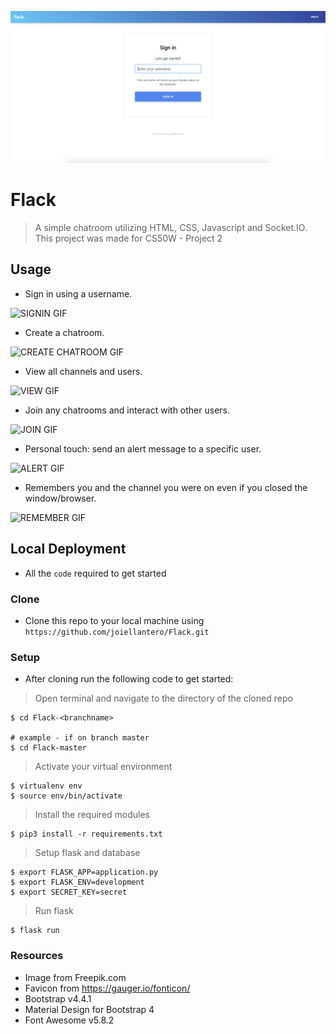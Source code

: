 <img src="static/images/Signin.png" title="signin" alt="signin"></a>

# Flack

> A simple chatroom utilizing HTML, CSS, Javascript and Socket.IO. This project was made for CS50W - Project 2

## Usage

- Sign in using a username.

![SIGNIN GIF](http://g.recordit.co/rMVoZm9xyK.gif)

- Create a chatroom. 

![CREATE CHATROOM GIF](http://g.recordit.co/VuesKBi4ZI.gif)

- View all channels and users.

![VIEW GIF](http://g.recordit.co/uxBnCWszyx.gif)

- Join any chatrooms and interact with other users.

![JOIN GIF](http://g.recordit.co/W31ku9nYuO.gif)

- Personal touch: send an alert message to a specific user.

![ALERT GIF](http://g.recordit.co/lmBLR7QGzj.gif)

- Remembers you and the channel you were on even if you closed the window/browser.

![REMEMBER GIF](http://g.recordit.co/fMML27YEXM.gif)

## Local Deployment

- All the `code` required to get started

### Clone

- Clone this repo to your local machine using `https://github.com/joiellantero/Flack.git`

### Setup

- After cloning run the following code to get started:

> Open terminal and navigate to the directory of the cloned repo

```shell
$ cd Flack-<branchname>

# example - if on branch master
$ cd Flack-master
```

> Activate your virtual environment

```shell
$ virtualenv env
$ source env/bin/activate
```

> Install the required modules

```shell
$ pip3 install -r requirements.txt
```

> Setup flask and database

```shell
$ export FLASK_APP=application.py
$ export FLASK_ENV=development
$ export SECRET_KEY=secret
```

> Run flask

```shell
$ flask run
```

### Resources

- Image from Freepik.com
- Favicon from https://gauger.io/fonticon/
- Bootstrap v4.4.1
- Material Design for Bootstrap 4
- Font Awesome v5.8.2
